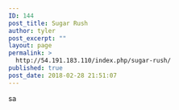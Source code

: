 ```yaml
---
ID: 144
post_title: Sugar Rush
author: tyler
post_excerpt: ""
layout: page
permalink: >
  http://54.191.183.110/index.php/sugar-rush/
published: true
post_date: 2018-02-28 21:51:07
---
```

sa